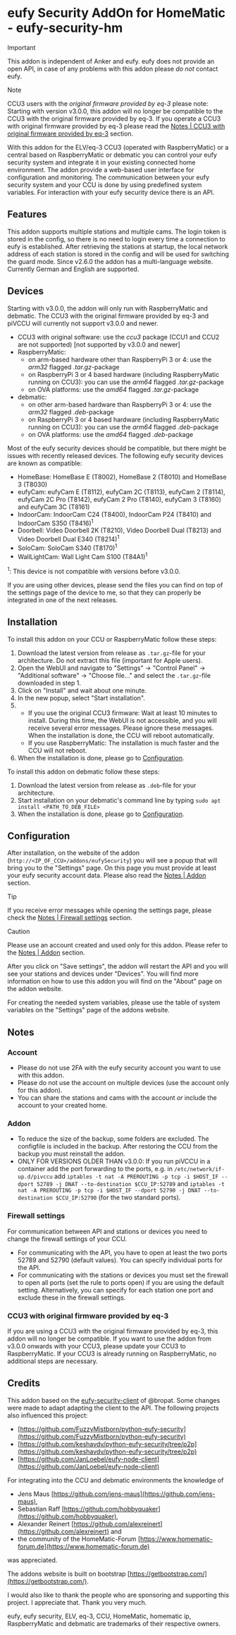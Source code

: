# eufy Security AddOn for HomeMatic - eufy-security-hm
> [!IMPORTANT]
> This addon is independent of Anker and eufy. eufy does not provide an open API, in case of any problems with this addon please *do not* contact eufy.

> [!NOTE]
> CCU3 users with the *original firmware provided by eq-3* please note:
> Starting with version v3.0.0, this addon will no longer be compatible to the CCU3 with the original firmware provided by eq-3. If you operate a CCU3 with original firmware provided by eq-3 please read the [Notes | CCU3 with original firmware provided by eq-3](#ccu3-with-original-firmware-provided-by-eq-3) section.

With this addon for the ELV/eq-3 CCU3 (operated with RaspberryMatic) or a central based on RaspberryMatic or debmatic you can control your eufy security system and integrate it in your existing connected home environment. The addon provide a web-based user interface for configuration and monitoring. The communication between your eufy security system and your CCU is done by using predefined system variables. For interaction with your eufy security device there is an API.

## Features
This addon supports multiple stations and multiple cams. The login token is stored in the config, so there is no need to login every time a connection to eufy is established. After retrieving the stations at startup, the local network address of each station is stored in the config and will be used for switching the guard mode.
Since v2.6.0 the addon has a multi-language website. Currently German and English are supported.

## Devices
Starting with v3.0.0, the addon will only run with RaspberryMatic and debmatic. The CCU3 with the original firmware provided by eq-3 and piVCCU will currently not support v3.0.0 and newer.
* CCU3 with original software: use the *ccu3* package (CCU1 and CCU2 are not supported) [not supported by v3.0.0 and newer]
* RaspberryMatic:
  * on arm-based hardware other than RaspberryPi 3 or 4: use the *arm32* flagged *.tar.gz*-package
  * on RaspberryPi 3 or 4 based hardware (including RaspberryMatic running on CCU3): you can use the *arm64* flagged *.tar.gz*-package
  * on OVA platforms: use the *amd64* flagged *.tar.gz*-package
* debmatic:
  * on other arm-based hardware than RaspberryPi 3 or 4: use the *arm32* flagged *.deb*-package
  * on RaspberryPi 3 or 4 based hardware (including RaspberryMatic running on CCU3): you can use the *arm64* flagged *.deb*-package
  * on OVA platforms: use the *amd64* flagged *.deb*-package

Most of the eufy security devices should be compatible, but there might be issues with recently released devices. The following eufy security devices are known as compatible:
* HomeBase: HomeBase E (T8002), HomeBase 2 (T8010) and HomeBase 3 (T8030)
* eufyCam: eufyCam E (T8112), eufyCam 2C (T8113), eufyCam 2 (T8114), eufyCam 2C Pro (T8142), eufyCam 2 Pro (T8140), eufyCam 3 (T8160) and eufyCam 3C (T8161)
* IndoorCam: IndoorCam C24 (T8400), IndoorCam P24 (T8410) and IndoorCam S350 (T8416)<sup>1</sup>
* Doorbell: Video Doorbell 2K (T8210), Video Doorbell Dual (T8213) and Video Doorbell Dual E340 (T8214)<sup>1</sup>
* SoloCam: SoloCam S340 (T8170)<sup>1</sup>
* WallLightCam: Wall Light Cam S100 (T84A1)<sup>1</sup>

<sup>1</sup>: This device is not compatible with versions before v3.0.0.

If you are using other devices, please send the files you can find on top of the settings page of the device to me, so that they can properly be integrated in one of the next releases.

## Installation
To install this addon on your CCU or RaspberryMatic follow these steps:
1. Download the latest version from release as `.tar.gz`-file for your architecture. Do not extract this file (important for Apple users).
2. Open the WebUI and navigate to "Settings" -> "Control Panel" -> "Additional software" -> "Choose file..." and select the `.tar.gz`-file downloaded in step 1.
3. Click on "Install" and wait about one minute.
4. In the new popup, select "Start installation".
5. - If you use the original CCU3 firmware: Wait at least 10 minutes to install. During this time, the WebUI is not accessible, and you will receive several error messages. Please ignore these messages. When the installation is done, the CCU will reboot automatically.
   - If you use RaspberryMatic: The installation is much faster and the CCU will not reboot.
6. When the installation is done, please go to [Configuration](#configuration).

To install this addon on debmatic follow these steps:
1. Download the latest version from release as `.deb`-file for your architecture.
2. Start installation on your debmatic's command line by typing `sudo apt install <PATH_TO_DEB_FILE>`
6. When the installation is done, please go to [Configuration](#configuration).

## Configuration
After installation, on the website of the addon (`http://<IP_OF_CCU>/addons/eufySecurity`) you will see a popup that will bring you to the "Settings" page. On this page you must provide at least your eufy security account data. Please also read the [Notes | Addon](#addon) section.
> [!TIP]
> If you receive error messages while opening the settings page, please check the [Notes | Firewall settings](#firewall-settings) section.

> [!CAUTION]
> Please use an account created and used only for this addon. Please refer to the [Notes | Addon](#addon) section.

After you click on "Save settings", the addon will restart the API and you will see your stations and devices under "Devices". You will find more information on how to use this addon you will find on the "About" page on the addon website.

For creating the needed system variables, please use the table of system variables on the "Settings" page of the addons website.

## Notes
### Account
- Please do not use 2FA with the eufy security account you want to use with this addon.
- Please do not use the account on multiple devices (use the account only for this addon).
- You can share the stations and cams with the account *or* include the account to your created home.

### Addon
- To reduce the size of the backup, some folders are excluded. The configfile is included in the backup. After restoring the CCU from the backup you must reinstall the addon.
- ONLY FOR VERSIONS OLDER THAN v3.0.0: If you run piVCCU in a container add the port forwarding to the ports, e.g. in `/etc/network/if-up.d/pivccu` add `iptables -t nat -A PREROUTING -p tcp -i $HOST_IF --dport 52789 -j DNAT --to-destination $CCU_IP:52789` and `iptables -t nat -A PREROUTING -p tcp -i $HOST_IF --dport 52790 -j DNAT --to-destination $CCU_IP:52790` (for the two standard ports).

### Firewall settings
For communication between API and stations or devices you need to change the firewall settings of your CCU.
- For communicating with the API, you have to open at least the two ports 52789 and 52790 (default values). You can specify individual ports for the API.
- For communicating with the stations or devices you must set the firewall to open all ports (set the rule to ports open) if you are using the default setting. Alternatively, you can specify for each station one port and exclude these in the firewall settings.

### CCU3 with original firmware provided by eq-3
If you are using a CCU3 with the original firmware provided by eq-3, this addon will no longer be compatible. If you want to use the addon from v3.0.0 onwards with your CCU3, please update your CCU3 to RaspberryMatic. If your CCU3 is already running on RaspberryMatic, no additional steps are necessary.

## Credits
This addon based on the [eufy-security-client](https://github.com/bropat/eufy-security-client) of @bropat. Some changes were made to adapt adapting the client to the API. The following projects also influenced this project:
- [https://github.com/FuzzyMistborn/python-eufy-security](https://github.com/FuzzyMistborn/python-eufy-security)
- [https://github.com/keshavdv/python-eufy-security/tree/p2p](https://github.com/keshavdv/python-eufy-security/tree/p2p)
- [https://github.com/JanLoebel/eufy-node-client](https://github.com/JanLoebel/eufy-node-client)

For integrating into the CCU and debmatic environments the knowledge of
- Jens Maus [https://github.com/jens-maus](https://github.com/jens-maus),
- Sebastian Raff [https://github.com/hobbyquaker](https://github.com/hobbyquaker), 
- Alexander Reinert [https://github.com/alexreinert](https://github.com/alexreinert) and
- the community of the HomeMatic-Forum [https://www.homematic-forum.de](https://www.homematic-forum.de)

was appreciated.

The addons website is built on bootstrap [https://getbootstrap.com/](https://getbootstrap.com/).

I would also like to thank the people who are sponsoring and supporting this project. I appreciate that. Thank you very much.

eufy, eufy security, ELV, eq-3, CCU, HomeMatic, homematic ip, RaspberryMatic and debmatic are trademarks of their respective owners.